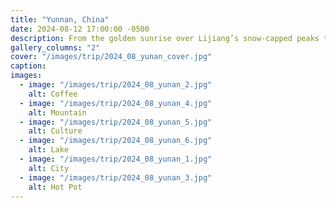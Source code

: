 ```yaml
---
title: "Yunnan, China"
date: 2024-08-12 17:00:00 -0500
description: From the golden sunrise over Lijiang’s snow-capped peaks to the serene embrace of Cangshan and Erhai in Dali.
gallery_columns: "2"
cover: "/images/trip/2024_08_yunan_cover.jpg"
caption: 
images:
  - image: "/images/trip/2024_08_yunan_2.jpg"
    alt: Coffee
  - image: "/images/trip/2024_08_yunan_4.jpg"
    alt: Mountain
  - image: "/images/trip/2024_08_yunan_5.jpg"
    alt: Culture
  - image: "/images/trip/2024_08_yunan_6.jpg"
    alt: Lake
  - image: "/images/trip/2024_08_yunan_1.jpg"
    alt: City
  - image: "/images/trip/2024_08_yunan_3.jpg"
    alt: Hot Pot
---
```

